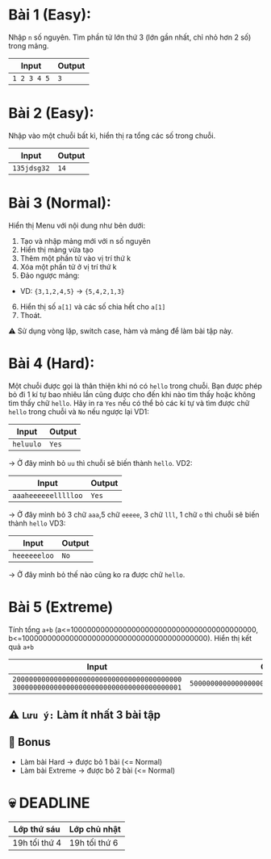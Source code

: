 # Bài 1 (Easy): 
Nhập `n` số nguyên. Tìm phần tử lớn thứ 3 (lớn gần nhất, chỉ nhỏ hơn 2 số) trong mảng.

Input  | Output
------------- | -------------
`1 2 3 4 5`  | `3`
# Bài 2 (Easy): 
Nhập vào một chuỗi bất kì, hiển thị ra tổng các số trong chuỗi.

Input  | Output
------------- | -------------
`135jdsg32`  | `14`
# Bài 3 (Normal): 
Hiển thị Menu với nội dung như bên dưới:
1. Tạo và nhập mảng mới với n số nguyên
2. Hiển thị mảng vừa tạo
3. Thêm một phần tử vào vị trí thứ k
4. Xóa một phần tử ở vị trí thứ k
5. Đảo ngược mảng:
  - VD: `{3,1,2,4,5}` -> `{5,4,2,1,3}`
6. Hiển thị số `a[1]` và các số chia hết cho `a[1]`
7. Thoát.

:warning: Sử dụng vòng lặp, switch case, hàm và mảng để làm bài tập này.
# Bài 4 (Hard):
Một chuỗi được gọi là thân thiện khi nó có `hello` trong chuỗi. Bạn được phép bỏ đi 1 kí tự bao nhiêu lần cũng được cho đến khi nào tìm thấy hoặc không tìm thấy chữ `hello`. Hãy in ra `Yes` nếu có thể bỏ các kí tự và tìm được chữ `hello` trong chuỗi và `No` nếu ngược lại
VD1:

Input  | Output
------------- | -------------
`heluulo`  | `Yes`

-> Ở đây mình bỏ `uu` thì chuỗi sẽ biến thành `hello`.
VD2:

Input  | Output
------------- | -------------
`aaaheeeeeellllloo`  | `Yes`

-> Ở đây mình bỏ 3 chữ `aaa`,5 chữ `eeeee`, 3 chữ `lll`, 1 chữ `o` thì chuỗi sẽ biến thành `hello`
VD3:

Input  | Output
------------- | -------------
`heeeeeeloo`  | `No`

-> Ở đây mình bỏ thế nào cũng ko ra được chữ `hello`.
# Bài 5 (Extreme)
Tính tổng `a+b` (a<=100000000000000000000000000000000000000000, b<=100000000000000000000000000000000000000000). Hiển thị kết quả `a+b`

Input  | Output
------------- | -------------
`20000000000000000000000000000000000000000` `30000000000000000000000000000000000000001`| `50000000000000000000000000000000000000001`

## :warning: `Lưu ý:` Làm ít nhất 3 bài tập
## :gift: Bonus
  - Làm bài Hard -> được bỏ 1 bài (<= Normal)
  - Làm bài Extreme -> được bỏ 2 bài (<= Normal)

# :skull: DEADLINE
Lớp thứ sáu  | Lớp chủ nhật
------------- | -------------
19h tối thứ 4  | 19h tối thứ 6
